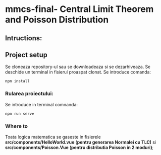 # mmcs-final- Central Limit Theorem  and Poisson Distribution

## Intructions:

## Project setup
Se cloneaza repository-ul sau se downloadeaza si se dezarhiveaza.
Se deschide un terminal in fisierul proaspat clonat.
Se introduce comanda:
```
npm install
```

### Rularea proiectului:
Se introduce in terminal comnanda:
```
npm run serve
```
### Where to
  Toata logica matematica se gaseste in fisierele **src/components/HelloWorld.vue (pentru generarea Normalei cu TLC)** 
 si **src/components/Poisson.Vue (pentru distributia Poisson in 2 moduri)**; 
